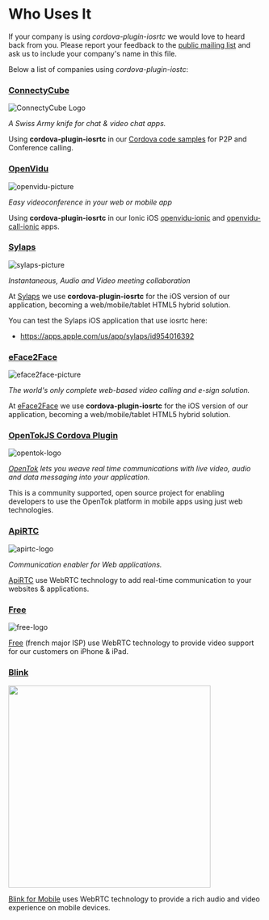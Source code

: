 # Who Uses It

If your company is using *cordova-plugin-iosrtc* we would love to heard back from you. Please report your feedback to the [public mailing list](https://groups.google.com/forum/?hl=es#!forum/cordova-plugin-iosrtc) and ask us to include your company's name in this file.

Below a list of companies using *cordova-plugin-iostc*:

### [ConnectyCube](https://connectycube.com)

![ConnectyCube Logo](https://connectycube.com/imgs/connectycube_logo_with_text.png)

*A Swiss Army knife for chat & video chat apps.*

Using **cordova-plugin-iosrtc** in our [Cordova сode samples](https://developers.connectycube.com/cordova/code-samples) for P2P and Conference calling.

### [OpenVidu](https://openvidu.io)

![openvidu-picture](https://openvidu.io/img/logos/openvidu_vert_grey_bg_transp_cropped.png)

*Easy videoconference in your web or mobile app*

Using **cordova-plugin-iosrtc** in our Ionic iOS [openvidu-ionic](https://openvidu.io/docs/tutorials/openvidu-ionic/) and [openvidu-call-ionic](https://openvidu.io/docs/demos/openvidu-call-ionic/) apps.

### [Sylaps](https://sylaps.com)

![sylaps-picture](https://raw.githubusercontent.com/cordova-rtc/cordova-plugin-iosrtc/master/art/sylaps-picture.png)

*Instantaneous, Audio and Video meeting collaboration*

At [Sylaps](https://sylaps.com) we use **cordova-plugin-iosrtc** for the iOS version of our application, becoming a web/mobile/tablet HTML5 hybrid solution.

You can test the Sylaps iOS application that use iosrtc here:
- https://apps.apple.com/us/app/sylaps/id954016392

### [eFace2Face](https://eface2face.com)

![eface2face-picture](https://raw.githubusercontent.com/cordova-rtc/cordova-plugin-iosrtc/master/art/eface2face-picture.jpg)

*The world's only complete web-based video calling and e-sign solution.*

At [eFace2Face](https://eface2face.com) we use **cordova-plugin-iosrtc** for the iOS version of our application, becoming a web/mobile/tablet HTML5 hybrid solution.

### [OpenTokJS Cordova Plugin](https://github.com/aoberoi/cordova-plugin-opentokjs)

![opentok-logo](https://static.opentok.com/img/press/logo_opentok_registered.png)

*[OpenTok](https://tokbox.com/platform) lets you weave real time communications with live video, audio and data messaging into your application.*

This is a community supported, open source project for enabling developers to use the OpenTok platform in mobile apps using just web technologies.


### [ApiRTC](http://apirtc.com)

![apirtc-logo](https://avatars3.githubusercontent.com/u/7846822?v=3&s=200)

*Communication enabler for Web applications.*

[ApiRTC](http://apirtc.com) use WebRTC technology to add real-time communication to your websites & applications.


### [Free](https://assistance.free.fr/facetofree/)

![free-logo](http://free.fr/assistance/img/logo.png)

[Free](https://assistance.free.fr/facetofree/) (french major ISP) use WebRTC technology to provide video support for our customers on iPhone & iPad.


### [Blink](http://icanblink.com)

<img src="https://blink.sipthor.net/blink-ipad.jpg" width="400"/>

[Blink for Mobile](https://itunes.apple.com/us/app/blink-for-mobile/id1100356948?ls=1&mt=8) uses WebRTC technology to provide a rich audio and video
experience on mobile devices.

